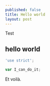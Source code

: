 ```yaml
---
published: false
title: Hello world
layout: post
---
```

Test

## hello world

```javascript
'use strict';

var I_can_do_it;
```

Et voilà.